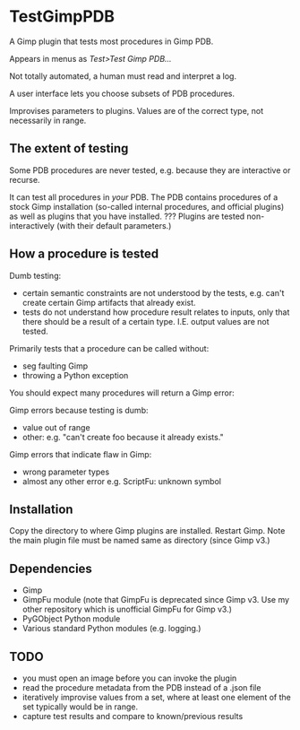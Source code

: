 # TestGimpPDB

A Gimp plugin that tests most procedures in Gimp PDB.

Appears in menus as *Test>Test Gimp PDB...*

Not totally automated, a human must read and interpret a log.

A user interface lets you choose subsets of PDB procedures.


Improvises parameters to plugins.
Values are of the correct type, not necessarily in range.

## The extent of testing

Some PDB procedures are never tested, e.g. because they are interactive or recurse.

It can test all procedures in *your* PDB.
The PDB contains procedures of a stock Gimp installation (so-called internal procedures, and official plugins)
as well as plugins that you have installed.
??? Plugins are tested non-interactively (with their default parameters.)

## How a procedure is tested

Dumb testing:

  - certain semantic constraints are not understood by the tests,
    e.g. can't create certain Gimp artifacts that already exist.
  - tests do not understand how procedure result relates to inputs,
    only that there should be a result of a certain type.  I.E. output values are not tested.

Primarily tests that a procedure can be called without:
  - seg faulting Gimp
  - throwing a Python exception

You should expect many procedures will return a Gimp error:

Gimp errors because testing is dumb:
  - value out of range
  - other: e.g. "can't create foo because it already exists."

Gimp errors that indicate flaw in Gimp:
  - wrong parameter types
  - almost any other error e.g. ScriptFu: unknown symbol


## Installation

Copy the directory to where Gimp plugins are installed.
Restart Gimp.
Note the main plugin file must be named same as directory (since Gimp v3.)

## Dependencies

  - Gimp
  - GimpFu module (note that GimpFu is deprecated since Gimp v3.  Use my other repository
  which is unofficial GimpFu for Gimp v3.)
  - PyGObject Python module
  - Various standard Python modules (e.g. logging.)


## TODO

  - you must open an image before you can invoke the plugin
  - read the procedure metadata from the PDB instead of a .json file
  - iteratively improvise values from a set,
    where at least one element of the set
    typically would be in range.
  - capture test results and compare to known/previous results
